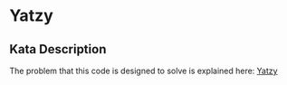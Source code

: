 # Yatzy 
## Kata Description

The problem that this code is designed to solve is explained here: [Yatzy](https://sammancoaching.org/kata_descriptions/yatzy.html)

